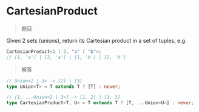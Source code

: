 # CartesianProduct

<BtnGroup 
	issue="https://tsch.js.org/27862/solutions"
	answer="https://github.com/type-challenges/type-challenges/issues/32288"
/>

> 题目

Given 2 sets (unions), return its Cartesian product in a set of tuples, e.g.

```ts
CartesianProduct<1 | 2, "a" | "b">;
// [1, 'a'] | [2, 'a'] | [1, 'b'] | [2, 'b']
```

> 解答

```ts
// Union<2 | 3> -> [2] | [3]
type Union<T> = T extends T ? [T] : never;

// [1, ...Union<2 | 3>] -> [1, 2] | [1, 3]
type CartesianProduct<T, U> = T extends T ? [T, ...Union<U>] : never;
```
